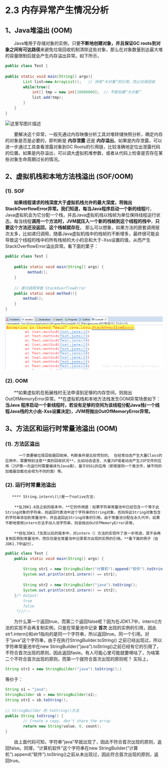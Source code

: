 # 2.3 内存异常产生情况分析

## 1、Java堆溢出 \(OOM\)

　　Java堆用于存储对象的实例，只要**不断地创建对象，并且保证GC roots到对象之间有可达路径**来避免垃圾回收机制清除这些对象，那么在对象数量到达最大堆的容量限制后就会产生内存溢出异常。如下所示，

```java
public class Test {

public static void main(String[] args){
        List list=new ArrayList();   // 持有“大对象”的引用，防止垃圾回收
        while(true){
            int[] tmp = new int[10000000];  // 不断创建“大对象”
            list.add(tmp);
        }
    }
}
```

![&#x8FD9;&#x91CC;&#x5199;&#x56FE;&#x7247;&#x63CF;&#x8FF0;](https://img-blog.csdn.net/20170515152050847?watermark/2/text/aHR0cDovL2Jsb2cuY3Nkbi5uZXQvanVzdGxvdmV5b3Vf/font/5a6L5L2T/fontsize/400/fill/I0JBQkFCMA==/dissolve/70/gravity/SouthEast)

　　要解决这个异常，一般先通过内存映像分析工具对堆转储快照分析，确定内存的对象是否是必要的，即判断是 **内存泄露** 还是 **内存溢出**。如果是内存泄露，可以进一步通过工具查看泄露对象到GC Roots的引用链，比较准确地定位出泄露代码的位置。如果是内存溢出，可以调大虚拟机堆参数，或者从代码上检查是否存在某些对象生命周期过长的情况。

## 2、虚拟机栈和本地方法栈溢出 \(SOF/OOM\)

### **\(1\). SOF**

　　**如果线程请求的栈深度大于虚拟机栈允许的最大深度，将抛出StackOverflowError异常。**我们知道，每当Java程序**启动一个新的线程**时，Java虚拟机会为它分配一个栈，并且Java虚拟机栈以栈帧为单位保持线程运行状态。每当线程**调用一个方法时，JVM就压入一个新的栈帧到这个线程的栈中**，**只要这个方法还没返回，这个栈帧就存在**。 那么可以想象，如果方法的嵌套调用层次太多，比如递归调用，随着Java虚拟机栈中的栈帧的不断增多，最终很可能会导致这个线程的栈中的所有栈帧的大小的总和大于-Xss设置的值，从而产生StackOverflowError溢出异常。看下面的栗子：

```java
public class Test {

    public static void main(String[] args) {
          method();
    }

    // 递归调用导致 StackOverflowError
    public static void method(){
        method();
    }
}
```

![](../../.gitbook/assets/image%20%28238%29.png)

### **\(2\). OOM**

　　**如果虚拟机在拓展栈时无法申请到足够的内存空间，则抛出OutOfMemoryError异常。**在虚拟机栈和本地方法栈发生OOM异常场景如下：**当Java 程序启动一个新线程时，若没有足够的空间为该线程分配Java栈\(一个线程Java栈的大小由-Xss设置决定\)，JVM将抛出OutOfMemoryError异常。**

## 3、方法区和运行时常量池溢出 \(OOM\)

### \(1\). **方法区溢出**

          一个类要被垃圾回收器回收掉，判断条件是比较苛刻的。 在经常动态产生大量Class的应用中，需要特别注意**类的回收状况**，比如动态语言、大量JSP或者动态产生JSP文件的应用（JSP第一次运行时需要编译为Java类）、基于OSGi的应用（即使是同一个类文件，被不同的加载器加载也会视为不同的类）等。

### **\(2\). 运行时常量池溢出**

       **** String.intern\(\)是一个native方法: 

        **在JDK1.6及之前的版本中，**它的作用是：如果字符串常量池中已经包含一个等于此String对象的字符串，则返回代表池中这个字符串的String对象，否则将此String对象包含的字符串添加到常量池中，并且返回此String对象的引用。由于常量池分配在永久代中，如果不断地使用intern方法手动入池字符串，则会抛出OutOfMemoryError异常。

        **但在JDK1.7及其以后的版本中，对intern（）方法的实现作了进一步改进，其不会再复制实例到常量池中，而仅仅是在常量池中记录首次出现的实例的引用。**看下面的例子（在JDK1.7中运行），

```java
public class Test {  
    public static void main(String[] args) {  

        String str1 = new StringBuilder("计算机").append("软件").toString();
        System.out.println(str1.intern() == str1);

        String str2 = new StringBuilder("java").toString();
        System.out.println(str2.intern() == str2);
    }/* Output: 
        true
        false
     *///:~  
```

　　为什么第一个返回true，而第二个返回false呢？因为在JDK1.7中，intern\(\)方法的实现不会再复制实例，只是在常量池中记录 **首次** 出现的实例的引用，因此str1.intern\(\)和str1指向的是同一个字符串，所以返回true。同一个引用。对于“java”这个字符串，由于在执行StringBuilder.toString\(\) 之前已经出现过，所以字符串常量池中在new StringBuilder\(“java”\).toString\(\)之前已经有它的引用了，不符合首次出现的原则，因此返回fasle。有人可能心里可能就要嘀咕了，为啥第二个不符合首次出现的原则，而第一个就符合首次出现的原则呢？ 实际上，

```java
String str2 = new StringBuilder("java").toString();1
```

等价于：

```java
String s1 = "java";
StringBuilder sb = new StringBuilder(s1);
String str2 = sb.toString();

// StringBuilder 的 toString()方法
public String toString() {
        // Create a copy, don't share the array
        return new String(value, 0, count);
}
```

　　由上面代码可知，字符串”java”早就出现了，因此不符合首次出现的原则，返回false。同理，“计算机软件”这个字符串在new StringBuilder\(“计算机”\).append\(“软件”\).toString\(\)之前从未出现过，因此符合首次出现的原则，返回true。

　　

